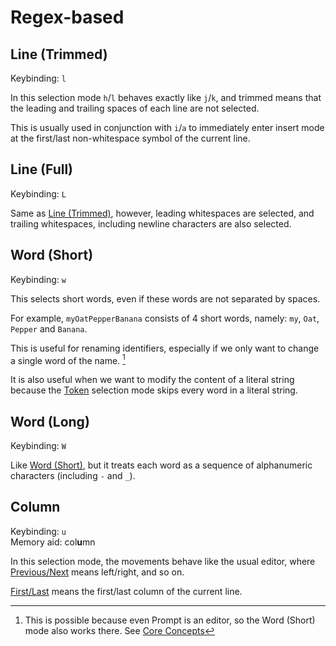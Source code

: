 # Regex-based

## Line (Trimmed)

Keybinding: `l`

In this selection mode `h`/`l` behaves exactly like `j`/`k`, and trimmed means
that the leading and trailing spaces of each line are not selected.

This is usually used in conjunction with `i`/`a` to immediately enter insert mode at the first/last non-whitespace symbol of the current line.

## Line (Full)

Keybinding: `L`

Same as [Line (Trimmed)](#line-trimmed), however, leading whitespaces are selected, and trailing whitespaces, including newline characters are also selected.

## Word (Short)

Keybinding: `w`

This selects short words, even if these words are not separated by spaces.

For example, `myOatPepperBanana` consists of 4 short words, namely: `my`, `Oat`, `Pepper` and `Banana`.

This is useful for renaming identifiers, especially if we only want to change a single word of the name. [^1]

It is also useful when we want to modify the content of a literal string because the [Token](./syntax-node-based.md#token) selection mode skips every word in a literal string.

## Word (Long)

Keybinding: `W`

Like [Word (Short)](#word-short), but it treats each word as a sequence of alphanumeric characters (including `-` and `_`).

[^1]: This is possible because even Prompt is an editor, so the Word (Short) mode also works there. See [Core Concepts](../../core-concepts.md#2-every-component-is-a-buffereditor)

## Column

Keybinding: `u`  
Memory aid: col**u**mn

In this selection mode, the movements behave like the usual editor, where [Previous/Next](./../core-movements.md#previousnext) means left/right, and so on.

[First/Last](./../core-movements.md#firstlast) means the first/last column of the current line.
